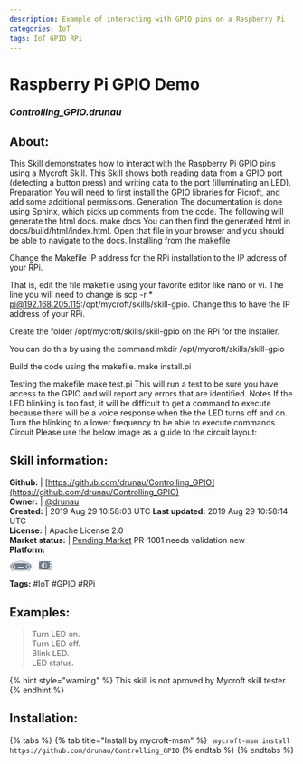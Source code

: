 ```yaml
--- 
description: Example of interacting with GPIO pins on a Raspberry Pi
categories: IoT   
tags: IoT GPIO RPi   
---
```


# Raspberry Pi GPIO Demo  
### _Controlling_GPIO.drunau_  
## About:  
This Skill demonstrates how to interact with the Raspberry Pi GPIO pins using a Mycroft Skill. This Skill shows both reading data from a GPIO port (detecting a button press) and writing data to the port (illuminating an LED).
Preparation
You will need to first install the GPIO libraries for Picroft, and add some additional permissions.
Generation
The documentation is done using Sphinx, which picks up comments from the code.  The following will generate the html docs.
make docs
You can then find the generated html in docs/build/html/index.html.  Open that file in your browser and you should be able to navigate to the docs.
Installing from the makefile

Change the Makefile IP address for the RPi installation to the IP address of your RPi.

That is, edit the file makefile using your favorite editor like nano or vi.
The line you will need to change is scp -r * pi@192.168.205.115:/opt/mycroft/skills/skill-gpio.
Change this to have the IP address of your RPi.

Create the folder /opt/mycroft/skills/skill-gpio on the RPi for the installer.

You can do this by using the command mkdir /opt/mycroft/skills/skill-gpio

Build the code using the makefile.  make install.pi

Testing the makefile
make test.pi
This will run a test to be sure you have access to the GPIO and will report any errors that are identified.
Notes
If the LED blinking is too fast, it will be difficult to get a command to execute because there will be a voice response when the the LED turns off and on. Turn the blinking to a lower frequency to be able to execute commands.
Circuit
Please use the below image as a guide to the circuit layout:


## Skill information:  
**Github:** | [https://github.com/drunau/Controlling_GPIO](https://github.com/drunau/Controlling_GPIO)  
**Owner:** | [@drunau](https://github.com/drunau)  
**Created:** | 2019 Aug 29 10:58:03 UTC  **Last updated:** 2019 Aug 29 10:58:14 UTC  
**License:** | Apache License 2.0  
**Market status:** | [Pending Market](https://market.mycroft.ai/skill/) PR-1081 needs validation new  
**Platform:**  
 ![](../.gitbook/assets/mark-1-icon.png)  ![](../.gitbook/assets/picroft-icon.png)   
**Tags:** \#IoT \#GPIO \#RPi   
## Examples:  
> Turn LED on.  
> Turn LED off.  
> Blink LED.  
> LED status.  
  
{% hint style="warning" %}
This skill is not aproved by Mycroft skill tester.
{% endhint %}
    
## Installation:  
{% tabs %}
{% tab title="Install by mycroft-msm" %}
``` mycroft-msm install https://github.com/drunau/Controlling_GPIO```
{% endtab %}
  {% endtabs %}
  